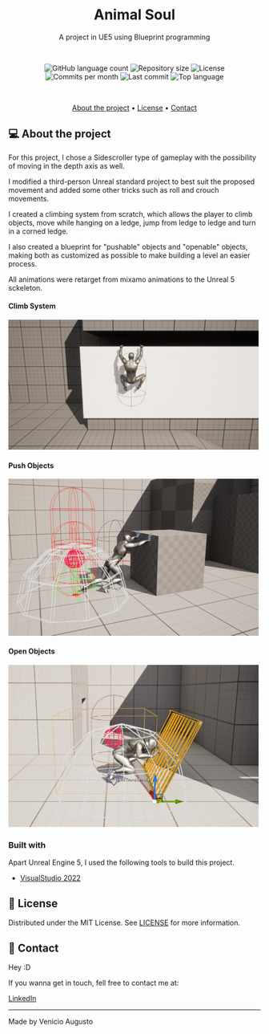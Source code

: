 
<h1 align="center">Animal Soul</h1>
<p align="center">A project in UE5 using Blueprint programming</p>

<br>

<p align="center">
    <img alt="GitHub language count" src="https://img.shields.io/github/languages/count/VenicioAugusto/animalsoul?color=CB504C"> 
    <img alt="Repository size" src="https://img.shields.io/github/repo-size/VenicioAugusto/animalsoul?color=157075">
    <img alt="License" src="https://img.shields.io/github/license/VenicioAugusto/animalsoul?color=cb4c83">
    <img alt="Commits per month" src="https://img.shields.io/github/commit-activity/m/VenicioAugusto/animalsoul?color=574ccb">
    <img alt="Last commit" src="https://img.shields.io/github/last-commit/VenicioAugusto/animalsoul?color=70cb4c">
    <img alt="Top language" src="https://img.shields.io/github/languages/top/VenicioAugusto/animalsoul?color=cb744c">
</p>

<br>

<p align="center">
    <a href="#-about-the-project">About the project</a> •
    <a href="#-license">License</a> •
    <a href="#-contact">Contact</a> 
</p>

## 💻 About the project

For this project, I chose a Sidescroller type of gameplay with the possibility of moving in the depth axis as well.

I modified a third-person Unreal standard project to best suit the proposed movement and added some other tricks such as roll and crouch movements.

I created a climbing system from scratch, which allows the player to climb objects, move while hanging on a ledge, jump from ledge to ledge and turn in a corned ledge.

I also created a blueprint for "pushable" objects and "openable" objects, making both as customized as possible to make building a level an easier process.

All animations were retarget from mixamo animations to the Unreal 5 sckeleton.
<br>

#### Climb System
<img alt="Climb System" src="./.docs/AnimalSoul02.PNG" width="500px">

#### Push Objects
<img alt="Push Object Blueprint" src="./.docs/AnimalSoul03.PNG" width="500px">

#### Open Objects
<img alt="Open Object Blueprint" src="./.docs/AnimalSoul01.PNG" width="500px">

<br>

### Built with
Apart Unreal Engine 5, I used the following tools to build this project.

- [VisualStudio 2022][visualstudio]


## 📃 License

Distributed under the MIT License. See [LICENSE](./LICENSE) for more information.

## 🌟 Contact

Hey :D

If you wanna get in touch, fell free to contact me at:

[LinkedIn][linkedin]

---

Made by Venicio Augusto 

<!-- LINKS-->

[visualstudio]: https://visualstudio.microsoft.com/vs/
[mysql]: https://www.mysql.com/

[linkedin]: https://www.linkedin.com/in/venicio-augusto/